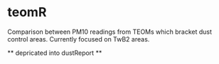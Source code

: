 # teomR

Comparison between PM10 readings from TEOMs which bracket dust control areas. Currently focused on TwB2 areas.

** depricated into dustReport **
